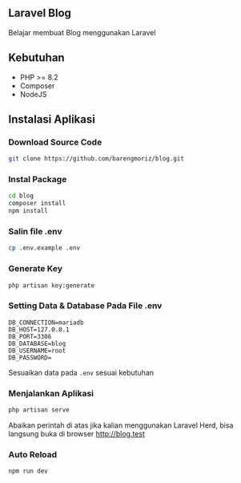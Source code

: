 ## Laravel Blog

Belajar membuat Blog menggunakan Laravel

## Kebutuhan

-   PHP >= 8.2
-   Composer
-   NodeJS

## Instalasi Aplikasi

### Download Source Code

```bash
git clone https://github.com/barengmoriz/blog.git
```

### Instal Package

```bash
cd blog
composer install
npm install
```

### Salin file .env

```bash
cp .env.example .env
```

### Generate Key

```bash
php artisan key:generate
```

### Setting Data & Database Pada File .env

```
DB_CONNECTION=mariadb
DB_HOST=127.0.0.1
DB_PORT=3306
DB_DATABASE=blog
DB_USERNAME=root
DB_PASSWORD=
```

Sesuaikan data pada `.env` sesuai kebutuhan

### Menjalankan Aplikasi

```bash
php artisan serve
```

Abaikan perintah di atas jika kalian menggunakan Laravel Herd, bisa langsung buka di browser http://blog.test

### Auto Reload

```bash
npm run dev
```
